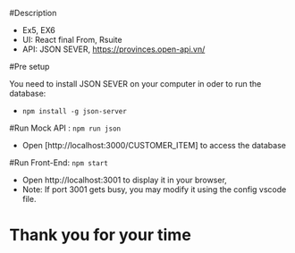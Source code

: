 #Description
- Ex5, EX6
- UI:  React final From, Rsuite
- API: JSON SEVER, https://provinces.open-api.vn/

#Pre setup

You need to install JSON SEVER on your computer in oder to run the database:
- `npm install -g json-server`

#Run Mock API : `npm run json`
- Open [http://localhost:3000/CUSTOMER_ITEM] to access the database

#Run Front-End: `npm start`
- Open http://localhost:3001 to display it in your browser,
- Note: If port 3001 gets busy, you may modify it using the config vscode file.

# Thank you for your time

